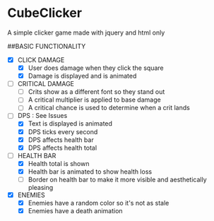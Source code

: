 # CubeClicker
A simple clicker game made with jquery and html only

##BASIC FUNCTIONALITY

- [x] CLICK DAMAGE
   - [x] User does damage when they click the square
   - [x] Damage is displayed and is animated
- [ ] CRITICAL DAMAGE
   - [ ] Crits show as a different font so they stand out
   - [ ] A critical multiplier is applied to base damage
   - [ ] A critical chance is used to determine when a crit lands
- [ ] DPS : See Issues
   - [x] Text is displayed is animated
   - [x] DPS ticks every second
   - [x] DPS affects health bar
   - [x] DPS affects health total
- [ ] HEALTH BAR
   - [x] Health total is shown
   - [x] Health bar is animated to show health loss
   - [ ] Border on health bar to make it more visible and aesthetically pleasing
- [x] ENEMIES
   - [x] Enemies have a random color so it's not as stale
   - [x] Enemies have a death animation
